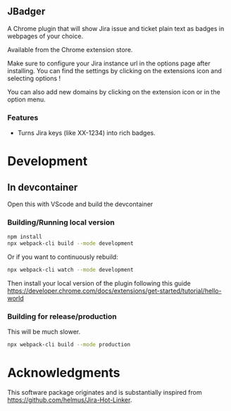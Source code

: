 ## JBadger

A Chrome plugin that will show Jira issue and ticket plain text as badges in webpages of your choice.

Available from the Chrome extension store. 

Make sure to configure your Jira instance url in the options page after installing. 
You can find the settings by clicking on the extensions icon and selecting options !

You can also add new domains by clicking on the extension icon or in the option menu. 

### Features
- Turns Jira keys (like XX-1234) into rich badges.

# Development

## In devcontainer

Open this with VScode and build the devcontainer

### Building/Running local version

```sh
npm install
npx webpack-cli build --mode development
```

Or if you want to continuously rebuild:

```sh
npx webpack-cli watch --mode development
```

Then install your local version of the plugin following this guide https://developer.chrome.com/docs/extensions/get-started/tutorial/hello-world

### Building for release/production

This will be much slower.

```sh
npx webpack-cli build --mode production
```


# Acknowledgments

This software package originates and is substantially inspired from https://github.com/helmus/Jira-Hot-Linker.
